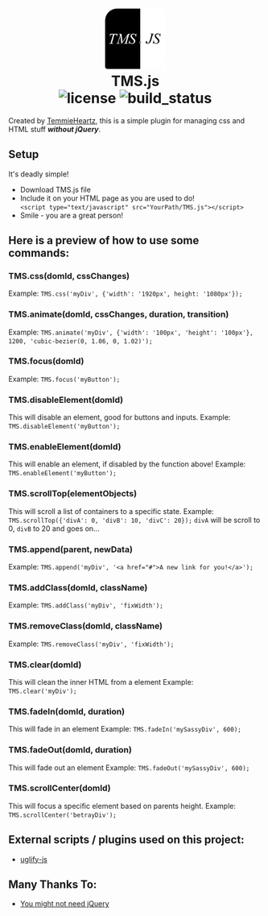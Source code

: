 <h1 align="center">
	<img src="https://raw.githubusercontent.com/temmieheartz/TMS.js/main/tmsjs.png" width="120">
	<br><b>TMS.js</b><br>
	<img src="https://img.shields.io/github/license/temmieheartz/TMS.js" alt="license">
	<img src="https://img.shields.io/github/actions/workflow/status/temmieheartz/TMS.js/main.yaml" alt="build_status">
</h1>

Created by [TemmieHeartz](https://temmieheartz.github.io/), this is a simple plugin for managing css and HTML stuff ___without jQuery___.

## Setup
It's deadly simple!
- Download TMS.js file
- Include it on your HTML page as you are used to do!<br>`<script type="text/javascript" src="YourPath/TMS.js"></script>`
- Smile - you are a great person!

## Here is a preview of how to use some commands:

### TMS.css(domId, cssChanges)
Example: ```TMS.css('myDiv', {'width': '1920px', height: '1080px'});```

### TMS.animate(domId, cssChanges, duration, transition)
Example: ```TMS.animate('myDiv', {'width': '100px', 'height': '100px'}, 1200, 'cubic-bezier(0, 1.06, 0, 1.02)');```

### TMS.focus(domId)
Example: ```TMS.focus('myButton');```

### TMS.disableElement(domId)
This will disable an element, good for buttons and inputs.
Example: ```TMS.disableElement('myButton');```

### TMS.enableElement(domId)
This will enable an element, if disabled by the function above!
Example: ```TMS.enableElement('myButton');```

### TMS.scrollTop(elementObjects)
This will scroll a list of containers to a specific state.
Example: ```TMS.scrollTop({'divA': 0, 'divB': 10, 'divC': 20});```
`divA` will be scroll to 0, `divB` to 20 and goes on...

### TMS.append(parent, newData)
Example: ```TMS.append('myDiv', '<a href="#">A new link for you!</a>');```

### TMS.addClass(domId, className)
Example: ```TMS.addClass('myDiv', 'fixWidth');```

### TMS.removeClass(domId, className)
Example: ```TMS.removeClass('myDiv', 'fixWidth');```

### TMS.clear(domId)
This will clean the inner HTML from a element
Example: ```TMS.clear('myDiv');```

### TMS.fadeIn(domId, duration)
This will fade in an element
Example: ```TMS.fadeIn('mySassyDiv', 600);```

### TMS.fadeOut(domId, duration)
This will fade out an element
Example: ```TMS.fadeOut('mySassyDiv', 600);```

### TMS.scrollCenter(domId)
This will focus a specific element based on parents height.
Example: ```TMS.scrollCenter('betrayDiv');```

## External scripts / plugins used on this project:
- [uglify-js](https://www.npmjs.com/package/uglify-js)

## Many Thanks To:
- [You might not need jQuery](http://youmightnotneedjquery.com/)